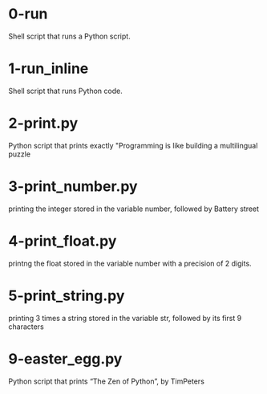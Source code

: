 # 0-run

Shell script that runs a Python script.

# 1-run_inline

Shell script that runs Python code.

# 2-print.py

Python script that prints exactly "Programming is like building a multilingual puzzle

# 3-print_number.py

printing the integer stored in the variable number, followed by Battery street

# 4-print_float.py

printng the float stored in the variable number with a precision of 2 digits.

# 5-print_string.py

printing 3 times a string stored in the variable str, followed by its first 9 characters

# 9-easter_egg.py

Python script that prints “The Zen of Python”, by TimPeters

